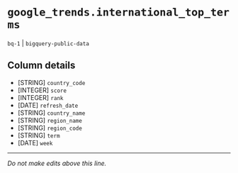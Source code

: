 # `google_trends.international_top_terms`
`bq-1` | `bigquery-public-data`

## Column details
* [STRING]    `country_code`
* [INTEGER]   `score`
* [INTEGER]   `rank`
* [DATE]      `refresh_date`
* [STRING]    `country_name`
* [STRING]    `region_name`
* [STRING]    `region_code`
* [STRING]    `term`
* [DATE]      `week`

-------------------------------------------------------------------------------
*Do not make edits above this line.*
